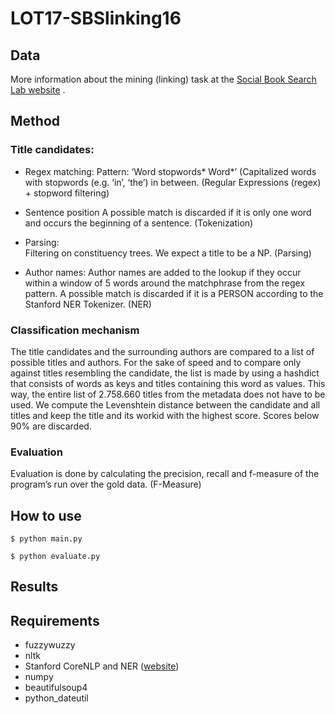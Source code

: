 # LOT17-SBSlinking16

## Data
More information about the mining (linking) task at the [Social Book Search Lab website](http://social-book-search.humanities.uva.nl/#/mining) .

## Method

### Title candidates:
* Regex matching:
    Pattern: ‘Word stopwords* Word*’ (Capitalized words with stopwords (e.g. ‘in’, ‘the’) in between.   (Regular Expressions (regex) + stopword filtering)

* Sentence position
    A possible match is discarded if it is only one word and occurs the beginning of a sentence. (Tokenization)

* Parsing:	
    Filtering on constituency trees. We expect a title to be a NP. (Parsing)
	
* Author names: 
    Author names are added to the lookup if they occur within a window of 5 words around the matchphrase from the regex pattern. A possible match is discarded if it is a PERSON according to the Stanford NER Tokenizer. (NER)

### Classification mechanism

The title candidates and the surrounding authors are compared to a list of possible titles and authors. For the sake of speed and to compare only against titles resembling the candidate, the list is made by using a hashdict that consists of words as keys and titles containing this word as values. This way, the entire list of 2.758.660 titles from the metadata does not have to be used. We compute the Levenshtein distance between the candidate and all titles and keep the title and its workid with the highest score. Scores below 90% are discarded. 

### Evaluation

Evaluation is done by calculating the precision, recall and f-measure of the program’s run over the gold data. (F-Measure)

## How to use

```$ python main.py```

```$ python evaluate.py```

## Results

## Requirements

* fuzzywuzzy
* nltk
* Stanford CoreNLP and NER ([website](http://stanfordnlp.github.io/CoreNLP/))
* numpy
* beautifulsoup4
* python_dateutil



